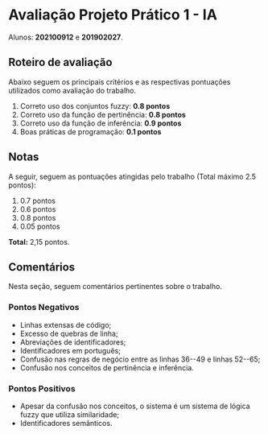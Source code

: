 # Avaliação Projeto Prático 1 - IA
Alunos: **202100912** e **201902027**.

## Roteiro de avaliação

Abaixo seguem os principais critérios e as respectivas pontuações utilizados como avaliação do trabalho.

1. Correto uso dos conjuntos fuzzy: **0.8 pontos**
2. Correto uso da função de pertinência: **0.8 pontos**
3. Correto uso da função de inferência: **0.9 pontos**
4. Boas práticas de programação: **0.1 pontos**

## Notas

A seguir, seguem as pontuações atingidas pelo trabalho (Total máximo 2.5 pontos):

1. 0.7 pontos
2. 0.6 pontos
3. 0.8 pontos
4. 0.05 pontos

**Total:** 2,15 pontos.

## Comentários

Nesta seção, seguem comentários pertinentes sobre o trabalho.

### Pontos Negativos
- Linhas extensas de código;
- Excesso de quebras de linha;
- Abreviações de identificadores;
- Identificadores em português;
- Confusão nas regras de negócio entre as linhas 36--49 e linhas 52--65;
- Confusão nos conceitos de pertinência e inferência.

### Pontos Positivos
- Apesar da confusão nos conceitos, o sistema é um sistema de lógica fuzzy que utiliza similaridade;
- Identificadores semânticos.